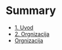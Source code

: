 # Summary

* [1. Uvod](UVOD.md)
* [2. Orgnizacija](ORGANIZACIJA.md)
* [Orgnizacija](ORGANIZACIJA.md)

